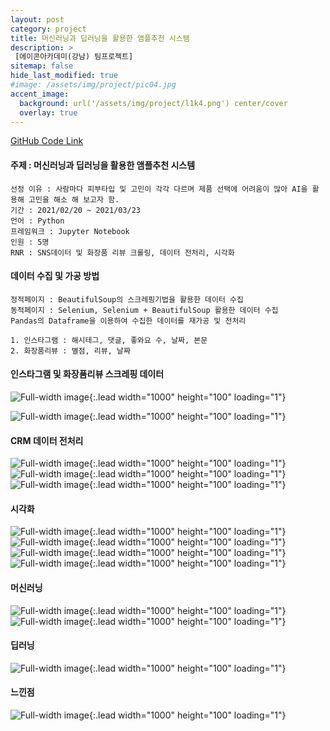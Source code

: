 ```yaml
---
layout: post
category: project
title: 머신러닝과 딥러닝을 활용한 앰플추천 시스템
description: >
 [에이콘아카데미(강남) 팀프로젝트]
sitemap: false
hide_last_modified: true
#image: /assets/img/project/pic04.jpg
accent_image: 
  background: url('/assets/img/project/l1k4.png') center/cover
  overlay: true
---
```

[GitHub Code Link](https://github.com/Kmingx/Acorn-Academy/tree/main/project/01.%EA%B0%9C%EC%9D%B8%ED%94%84%EB%A1%9C%EC%A0%9D%ED%8A%B8)
#### 주제 : 머신러닝과 딥러닝을 활용한 앰플추천 시스템
    선정 이유 : 사람마다 피부타입 및 고민이 각각 다르며 제품 선택에 어려움이 많아 AI을 활용해 고민을 해소 해 보고자 함.
    기간 : 2021/02/20 ~ 2021/03/23
    언어 : Python
    프레임워크 : Jupyter Notebook
    인원 : 5명
    RNR : SNS데이터 및 화장품 리뷰 크롤링, 데이터 전처리, 시각화

#### 데이터 수집 및 가공 방법
    정적페이지 : BeautifulSoup의 스크레핑기법을 활용한 데이터 수집
    동적페이지 : Selenium, Selenium + BeautifulSoup 활용한 데이터 수집
    Pandas의 Dataframe을 이용하여 수집한 데이터를 재가공 및 전처리

    1. 인스타그램 : 해시테그, 댓글, 좋와요 수, 날짜, 본문
    2. 화장품리뷰 : 별점, 리뷰, 날짜

#### 인스타그램 및 화장품리뷰 스크레핑 데이터
![Full-width image](/assets/img/project/l1k4_insta.png){:.lead width="1000" height="100" loading="1"}

![Full-width image](/assets/img/project/l1k4_insta2.png){:.lead width="1000" height="100" loading="1"}

#### CRM 데이터 전처리
![Full-width image](/assets/img/project/l1k4_3.png){:.lead width="1000" height="100" loading="1"}
![Full-width image](/assets/img/project/l1k4_2.png){:.lead width="1000" height="100" loading="1"}
![Full-width image](/assets/img/project/l1k4_4.png){:.lead width="1000" height="100" loading="1"}

#### 시각화
![Full-width image](/assets/img/project/l1k4_insta_1.png){:.lead width="1000" height="100" loading="1"}
![Full-width image](/assets/img/project/l1k4_insta_2.png){:.lead width="1000" height="100" loading="1"}
![Full-width image](/assets/img/project/l1k4_insta_3.png){:.lead width="1000" height="100" loading="1"}
![Full-width image](/assets/img/project/l1k4_insta_4.png){:.lead width="1000" height="100" loading="1"}

#### 머신러닝
![Full-width image](/assets/img/project/l1k4_insta_5.png){:.lead width="1000" height="100" loading="1"}
![Full-width image](/assets/img/project/l1k4_insta_6.png){:.lead width="1000" height="100" loading="1"}

#### 딥러닝
![Full-width image](/assets/img/project/l1k4_insta_7.png){:.lead width="1000" height="100" loading="1"}

#### 느낀점
![Full-width image](/assets/img/project/l1k4_insta_8.png){:.lead width="1000" height="100" loading="1"}